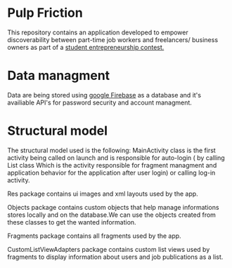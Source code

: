 # Pulp Friction
This repository contains an application developed to empower discoverability between part-time job workers and freelancers/ business owners as part of a [student entrepreneurship contest.](https://jagreece.org/programs/virtual_business/)

# Data managment
Data are being stored using [google Firebase](https://firebase.google.com/) as a database and it's availiable API's for password security and account managment.

# Structural model
The structural model used is the following: MainActivity class is the first activity being called on launch and is responsible for auto-login ( by calling List class Which is the activity responsible for fragment managment and application behavior for the application after user login) or calling log-in activity.

Res package contains ui images and xml layouts used by the app.

Objects package contains custom objects that help manage informations stores locally and on the database.We can use the objects created from these classes to get the wanted information.

Fragments package contains all fragments used by the app.

CustomListViewAdapters package contains custom list views used by fragments to display information about users and job publications as a list.

